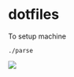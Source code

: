 dotfiles
========

To setup machine

`./parse`

![](http://image.blingee.com/images18/content/output/000/000/000/789/744826476_87250.gif#.png)
